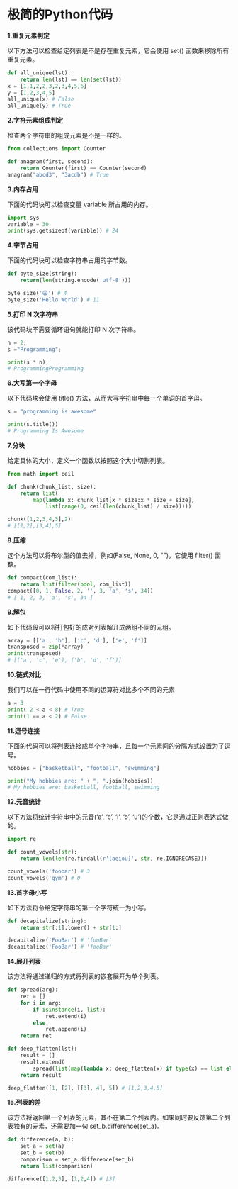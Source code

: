 # 极简的Python代码



**1.重复元素判定**

以下方法可以检查给定列表是不是存在重复元素，它会使用 set() 函数来移除所有重复元素。

```python
def all_unique(lst):
    return len(lst) == len(set(lst))
x = [1,1,2,2,3,2,3,4,5,6]
y = [1,2,3,4,5]
all_unique(x) # False
all_unique(y) # True
```



**2.字符元素组成判定**

检查两个字符串的组成元素是不是一样的。

```python
from collections import Counter

def anagram(first, second):
    return Counter(first) == Counter(second)
anagram("abcd3", "3acdb") # True
```



**3.内存占用**

下面的代码块可以检查变量 variable 所占用的内存。

```python
import sys 
variable = 30 
print(sys.getsizeof(variable)) # 24
```



**4.字节占用**

下面的代码块可以检查字符串占用的字节数。

```python
def byte_size(string):
    return(len(string.encode('utf-8')))

byte_size('😀') # 4
byte_size('Hello World') # 11
```



**5.打印 N 次字符串**

该代码块不需要循环语句就能打印 N 次字符串。

```python
n = 2; 
s ="Programming"; 

print(s * n);
# ProgrammingProgramming
```



**6.大写第一个字母**

以下代码块会使用 title() 方法，从而大写字符串中每一个单词的首字母。

```python
s = "programming is awesome"

print(s.title())
# Programming Is Awesome
```



**7.分块**

给定具体的大小，定义一个函数以按照这个大小切割列表。

```python
from math import ceil

def chunk(chunk_list, size):
    return list(
        map(lambda x: chunk_list[x * size:x * size + size],
            list(range(0, ceil(len(chunk_list) / size)))))

chunk([1,2,3,4,5],2)
# [[1,2],[3,4],5]
```





**8.压缩**

这个方法可以将布尔型的值去掉，例如(False, None, 0, "")，它使用 filter() 函数。

```python
def compact(com_list):
    return list(filter(bool, com_list))
compact([0, 1, False, 2, '', 3, 'a', 's', 34])
# [ 1, 2, 3, 'a', 's', 34 ]
```





**9.解包**

如下代码段可以将打包好的成对列表解开成两组不同的元组。

```python
array = [['a', 'b'], ['c', 'd'], ['e', 'f']]
transposed = zip(*array)
print(transposed)
# [('a', 'c', 'e'), ('b', 'd', 'f')]
```



**10.链式对比**

我们可以在一行代码中使用不同的运算符对比多个不同的元素

```python
a = 3
print( 2 < a < 8) # True
print(1 == a < 2) # False
```





**11.逗号连接**

下面的代码可以将列表连接成单个字符串，且每一个元素间的分隔方式设置为了逗号。

```python
hobbies = ["basketball", "football", "swimming"]

print("My hobbies are: " + ", ".join(hobbies))
# My hobbies are: basketball, football, swimming
```



**12.元音统计**

以下方法将统计字符串中的元音(‘a’, ‘e’, ‘i’, ‘o’, ‘u’)的个数，它是通过正则表达式做的。

```python
import re

def count_vowels(str):
    return len(len(re.findall(r'[aeiou]', str, re.IGNORECASE)))

count_vowels('foobar') # 3
count_vowels('gym') # 0
```





**13.首字母小写**

如下方法将令给定字符串的第一个字符统一为小写。

```python
def decapitalize(string):
    return str[:1].lower() + str[1:]

decapitalize('FooBar') # 'fooBar'
decapitalize('FooBar') # 'fooBar'
```





**14.展开列表**

该方法将通过递归的方式将列表的嵌套展开为单个列表。

```python
def spread(arg):
    ret = []
    for i in arg:
        if isinstance(i, list):
            ret.extend(i)
        else:
            ret.append(i)
    return ret

def deep_flatten(lst):
    result = []
    result.extend(
        spread(list(map(lambda x: deep_flatten(x) if type(x) == list else x, lst))))
    return result

deep_flatten([1, [2], [[3], 4], 5]) # [1,2,3,4,5]
```



**15.列表的差**

该方法将返回第一个列表的元素，其不在第二个列表内。如果同时要反馈第二个列表独有的元素，还需要加一句 set_b.difference(set_a)。

```python
def difference(a, b):
    set_a = set(a)
    set_b = set(b)
    comparison = set_a.difference(set_b)
    return list(comparison)

difference([1,2,3], [1,2,4]) # [3]
```

